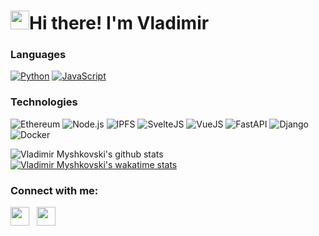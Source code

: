 <h1 align="left"><a target="_blank"><img src="https://media.giphy.com/media/hvRJCLFzcasrR4ia7z/giphy.gif" width="30px" style="max-width:100%;"></a>Hi there! I'm Vladimir</h1>

### Languages

[![Python](https://img.shields.io/badge/-Python-fff?&logo=python)](https://github.com/vladimirmyshkovski?tab=repositories&q=&type=&language=python)
[![JavaScript](https://img.shields.io/badge/-JavaScript-fff?&logo=JavaScript&logoColor=ddc508)](https://github.com/vladimirmyshkovski?tab=repositories&q=&type=&language=javascript)

### Technologies

![Ethereum](https://img.shields.io/badge/-Ethereum-716b94?&logo=Ethereum)
![Node.js](https://img.shields.io/badge/-Node.js-fff?&logo=node.js)
![IPFS](https://img.shields.io/badge/-IPFS-062b3f?&logo=IPFS)
![SvelteJS](https://img.shields.io/badge/-Svelte-fff?&logo=svelte)
![VueJS](https://img.shields.io/badge/-VueJS-34495E?&logo=vue.js)
![FastAPI](https://img.shields.io/badge/-FastAPI-fff?&logo=fastapi)
![Django](https://img.shields.io/badge/-Django-0C4B33?&logo=Django)
![Docker](https://img.shields.io/badge/-Docker-fff?&logo=Docker)



![Vladimir Myshkovski's github stats](https://github-readme-stats.vercel.app/api?username=vladimirmyshkovski&show_icons=true&theme=react&hide_border=true&show_icons=true&count_private=true&line_height=27)
[![Vladimir Myshkovski's wakatime stats](https://github-readme-stats.vercel.app/api/wakatime?username=@vladimirmyshkovski&layout=compact&theme=react&hide_border=true)](https://github.com/anuraghazra/github-readme-stats)

<h3 align="left">Connect with me:</h3>
<p align='left'>
<a href="https://keybase.io/myshkovski"><img height="30" src="https://upload.wikimedia.org/wikipedia/commons/thumb/b/bb/Keybase_logo_official.svg/1114px-Keybase_logo_official.svg.png"></a>&nbsp;&nbsp;
<a href="mailto:vladimirmyshkovski@gmail.com"><img height="30" src="https://seeklogo.com/images/G/gmail-new-2020-logo-32DBE11BB4-seeklogo.com.png"></a>&nbsp;&nbsp; 
</p>
